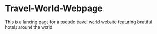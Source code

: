 # Travel-World-Webpage
This is a landing page for a pseudo travel world website featuring beatiful hotels around the world 
